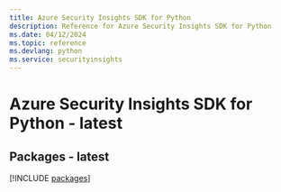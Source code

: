 ```yaml
---
title: Azure Security Insights SDK for Python
description: Reference for Azure Security Insights SDK for Python
ms.date: 04/12/2024
ms.topic: reference
ms.devlang: python
ms.service: securityinsights
---
```

# Azure Security Insights SDK for Python - latest
## Packages - latest
[!INCLUDE [packages](security-insights-index.md)]